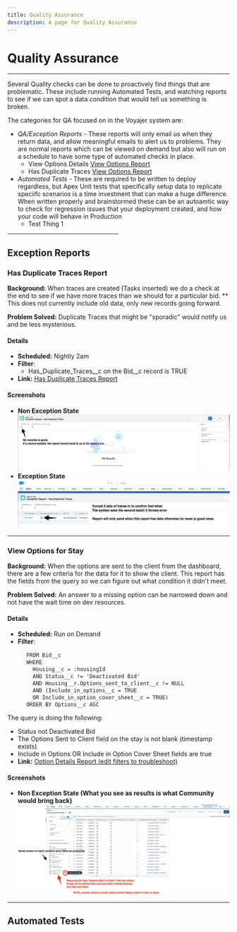 ```yaml
---
title: Quality Assurance
description: A page for Quality Assurance
---
```

# Quality Assurance

<hr>
Several Quality checks can be done to proactively find things that are problematic.  These include running Automated Tests, and watching reports to see if we can spot a data condition that would tell us something is broken.   

The categories for QA focused on in the Voyajer system are:
* *QA/Exception Reports* - These reports will only email us when they return data,  and allow meaningful emails to alert us to problems.  They are normal reports which can be viewed on demand but also will run on a schedule to have some type of automated checks in place.
  * View Options Details [View Options Report](exception-reports/view-options)
  * Has Duplicate Traces [View Options Report](exception-reports/has-duplicate-traces)
* *Automated Tests* - These are required to be written to deploy regardless, but Apex Unit tests that specifically setup data to replicate speciifc scenarios is a time investment that can make a huge difference.  When written properly and brainstormed these can be an autoamtic way to check for regression issues that your deployment created, and how your code will behave in Production
  * Test Thing 1
<hr width="50%">

## Exception Reports
### Has Duplicate Traces Report
**Background:** When traces are created (Tasks inserted) we do a check at the end to see if we have more traces than we should for a particular bid.  ** This does not currently include old data, only new records going forward.

**Problem Solved:** Duplicate Traces that might be "sporadic" would notify us and be less mysterious. 
#### Details
  * **Scheduled:**  Nightly 2am
  * **Filter**: 
    * Has_Duplicate_Traces__c on the Bid__c record is TRUE
  * **Link:** [Has Duplicate Traces Report](https://roadrebel.lightning.force.com/lightning/r/Report/00O3w000005zJHzEAM/edit)

#### Screenshots 
  * **Non Exception State**![DupeReport](../assets/img/ExceptionDupeTraces.jpg)
  * **Exception State**![DupeReport](../assets/img/exception_report_not_empty.jpg)

<hr>

### View Options for Stay
**Background:** When the options are sent to the client from the dashboard, there are a few criteria for the data for it to show the client.  This report has the fields from the query so we can figure out what condition it didn't meet.



**Problem Solved:** An answer to a missing option can be narrowed down and not have the wait time on dev resources.
#### Details
  * **Scheduled:**  Run on Demand
  * **Filter**: 
```
      FROM Bid__c
      WHERE
        Housing__c = :housingId
        AND Status__c != 'Deactivated Bid'
        AND Housing__r.Options_sent_to_client__c != NULL
        AND (Include_in_options__c = TRUE
        OR Include_in_option_cover_sheet__c = TRUE)
      ORDER BY Options__c ASC
```
The query is doing the following:
* Status not Deactivated Bid
* The Options Sent to Client field on the stay is not blank (timestamp exists)
* Include in Options OR Include in Option Cover Sheet fields are true  
* **Link:** [Option Details Report (edit filters to troubleshoot)](https://roadrebel.lightning.force.com/lightning/r/Report/00O3w000005zK6TEAU/edit)

#### Screenshots 
  * **Non Exception State (What you see as results is what Community would bring back)**![DupeReport](../assets/img/options.jpg)
<hr>



## Automated Tests
